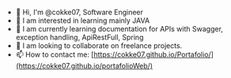 - 👋 Hi, I'm @cokke07, Software Engineer
- 👀 I am interested in learning mainly JAVA
- 🌱 I am currently learning documentation for APIs with Swagger, exception handling, ApiRestFull, Spring
- 💞️ I am looking to collaborate on freelance projects.
- 📫 How to contact me: [https://cokke07.github.io/Portafolio/](https://cokke07.github.io/portafolioWeb/)

<!---
cokke07/cokke07 is a ✨ special ✨ repository because its `README.md` (this file) appears on its GitHub profile.
You can click the Preview link to see the changes.
--->
